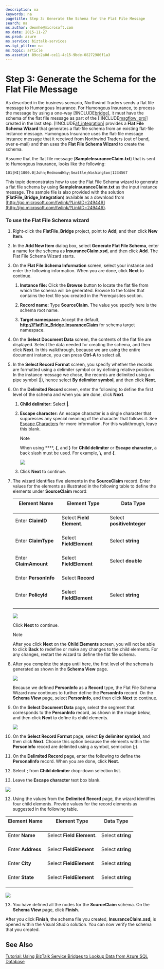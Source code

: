 ```yaml
---
description: na
keywords: na
pagetitle: Step 3: Generate the Schema for the Flat File Message
search: na
ms.author: deonhe@microsoft.com
ms.date: 2015-11-27
ms.prod: azure
ms.service: biztalk-services
ms.tgt_pltfrm: na
ms.topic: article
ms.assetid: 89cc2a0d-ce11-4c15-9bde-08272986f1a3
---
```

# Step 3: Generate the Schema for the Flat File Message
As described in the business scenario, Northwind Traders sends a flat file message to Humongous Insurance. For Humongous Insurance, to process the message by using a one-way [!INCLUDE[bridge](/Token/bridge_md.md)], it must have the schema of the flat file message as part of the [!INCLUDE[msgflow_proj](/Token/msgflow_proj_md.md)] created in the last step. [!INCLUDE[af_integration](/Token/af_integration_md.md)] provides a **Flat File Schema Wizard** that generates a flat-file schema from an existing flat-file instance message. Humongous Insurance uses the flat-file message instance message that it received from Northwind Traders (out of band, over e-mail) and then uses the **Flat File Schema Wizard** to create the schema.

Assume that the flat file message (**SampleInsuranceClaim.txt**) that is sent to Humongous Insurance, looks like the following:

```
101|HI|1000.0|John;RedmondWay;Seattle;Washington|1234567
```
This topic demonstrates how to use the Flat File Schema wizard to generate a flat file schema by using **SampleInsuranceClaim.txt** as the input instance message. The sample file is also provided with the solution (**FlatFile_Bridge_Integration**) available as a download from [http://go.microsoft.com/fwlink/?LinkID=249449](http://go.microsoft.com/fwlink/?LinkID=249449).

### To use the Flat File Schema wizard

1. Right-click the **FlatFile_Bridge** project, point to **Add**, and then click **New Item**.

2. In the **Add New Item** dialog box, select **Generate Flat File Schema**, enter a name for the schema as **InsuranceClaim.xsd**, and then click **Add**. The Flat File Schema Wizard starts.

3. On the **Flat File Schema Information** screen, select your instance and enter the following information. When you are done, click **Next** to continue.

   1. **Instance file:** Click the **Browse** button to locate the flat file from which the schema will be generated. Browse to the folder that contains the text file you created in the Prerequisites section.

   2. **Record name:** Type **SourceClaim**. The value you specify here is the schema root name.

   3. **Target namespace:** Accept the default, **http://FlatFile_Bridge.InsuranceClaim** for schema target namespace.

4. On the **Select Document Data** screen, the contents of the flat file are displayed. Select the data needed for creating the schema, and then click **Next**. In this walkthrough, because we are using the entire document instance, you can press **Ctrl-A** to select all.

5. In the **Select Record Format** screen, you specify whether the records are formatted using a delimiter symbol or by defining relative positions. In the instance message we chose, the records are delimited using a pipe symbol (|), hence select **By delimiter symbol**, and then click **Next**.

6. On the **Delimited Record** screen, enter the following to define the first level of the schema and when you are done, click **Next**.

   1. **Child delimiter:** Select **|**.

   2. **Escape character:** An escape character is a single character that suppresses any special meaning of the character that follows it. See [Escape Characters](http://go.microsoft.com/fwlink/?LinkId=245838) for more information. For this walkthrough, leave this blank.

      > [!NOTE]
      > When using **\**, **{,** and **}** for **Child delimiter** or **Escape character**, a back slash must be used. For example, **\\,** and **\{**.

      ![](/Image/FFBridge-DelimitedRecord.gif)

   3. Click **Next** to continue.

7. The wizard identifies five elements in the **SourceClaim** record. Enter values for the elements as illustrated in the following table to define the elements under **SourceClaim** record:

   |Element Name <br /> <br />|Element Type <br /> <br />|Data Type <br /> <br />|
   |----------------|----------------|-------------|
   |Enter **ClaimID** <br /> <br />|Select **Field Element**. <br /> <br />|Select **positiveInteger** <br /> <br />|
   |Enter **ClaimType** <br /> <br />|Select **FieldElement** <br /> <br />|Select **string** <br /> <br />|
   |Enter **ClaimAmount** <br /> <br />|Select **FieldElement** <br /> <br />|Select **double** <br /> <br />|
   |Enter **PersonInfo** <br /> <br />|Select **Record** <br /> <br />||
   |Enter **PolicyId** <br /> <br />|Select **FieldElement** <br /> <br />|Select **string** <br /> <br />|
   ![](/Image/FFBridge-ChileElementsFirst.gif)

   Click **Next** to continue.

   > [!NOTE]
   > After you click **Next** on the **Child Elements** screen, you will not be able to click **Back** to redefine or make any changes to the child elements. For any changes, restart the wizard to define the flat file schema.

8. After you complete the steps until here, the first level of the schema is generated as shown in the **Schema View** page.

   ![](/Image/FFBridge-SchemaViewFirst.gif)

   Because we defined **PersonInfo** as a **Record** type, the Flat File Schema Wizard now continues to further define the **PersonInfo** record. On the **Schema View** page, select **PersonInfo**, and then click **Next** to continue.

9. On the **Select Document Data** page, select the segment that corresponds to the **PersonInfo** record,  as shown in the image below, and then click **Next** to define its child elements.

   ![](/Image/FFBridge-SelectDocDataFirst.gif)

10. On the **Select Record Format** page, select **By delimiter symbol**, and then click **Next**. Choose this option because the elements within the **PersonInfo** record are delimited using a symbol, semicolon (**;**).

11. On the **Delimited Record** page, enter the following to define the **PersonalInfo** record. When you are done, click **Next**.

   1. Select **;** from **Child delimiter** drop-down selection list.

   2. Leave the **Escape character** text box blank.

   ![](/Image/FFBridge-DelimitedRecordSecond.gif)

12. Using the values from the **Delimited Record** page, the wizard identifies four child elements. Provide values for the record elements as suggested in the following table.

   |Element Name <br /> <br />|Element Type <br /> <br />|Data Type <br /> <br />|
   |----------------|----------------|-------------|
   |Enter **Name** <br /> <br />|Select **Field Element**. <br /> <br />|Select **string** <br /> <br />|
   |Enter **Address** <br /> <br />|Select **FieldElement** <br /> <br />|Select **string** <br /> <br />|
   |Enter **City** <br /> <br />|Select **FieldElement** <br /> <br />|Select **string** <br /> <br />|
   |Enter **State** <br /> <br />|Select **FieldElement** <br /> <br />|Select **string** <br /> <br />|
   ![](/Image/FFBridge-ChildElementsSecond.gif)

13. You have defined all the nodes for the **SourceClaim** schema. On the **Schema View** page, click **Finish**.

   After you click **Finish**, the schema file you created, **InsuranceClaim.xsd**, is opened within the Visual Studio solution. You can now verify the schema that you created.

## See Also
[Tutorial: Using BizTalk Service Bridges to Lookup Data from Azure SQL Database](/Topic/Tutorial__Using_BizTalk_Service_Bridges_to_Lookup_Data_from_Azure_SQL_Database.md)

